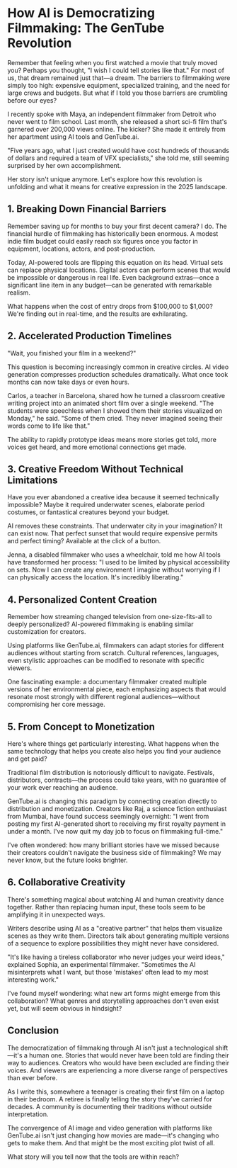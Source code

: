 # How AI is Democratizing Filmmaking: The GenTube Revolution

Remember that feeling when you first watched a movie that truly moved you? Perhaps you thought, "I wish I could tell stories like that." For most of us, that dream remained just that—a dream. The barriers to filmmaking were simply too high: expensive equipment, specialized training, and the need for large crews and budgets. But what if I told you those barriers are crumbling before our eyes?

I recently spoke with Maya, an independent filmmaker from Detroit who never went to film school. Last month, she released a short sci-fi film that's garnered over 200,000 views online. The kicker? She made it entirely from her apartment using AI tools and GenTube.ai.

"Five years ago, what I just created would have cost hundreds of thousands of dollars and required a team of VFX specialists," she told me, still seeming surprised by her own accomplishment.

Her story isn't unique anymore. Let's explore how this revolution is unfolding and what it means for creative expression in the 2025 landscape.

## 1. Breaking Down Financial Barriers

Remember saving up for months to buy your first decent camera? I do. The financial hurdle of filmmaking has historically been enormous. A modest indie film budget could easily reach six figures once you factor in equipment, locations, actors, and post-production.

Today, AI-powered tools are flipping this equation on its head. Virtual sets can replace physical locations. Digital actors can perform scenes that would be impossible or dangerous in real life. Even background extras—once a significant line item in any budget—can be generated with remarkable realism.

What happens when the cost of entry drops from \$100,000 to \$1,000? We're finding out in real-time, and the results are exhilarating.

## 2. Accelerated Production Timelines

"Wait, you finished your film in a weekend?"

This question is becoming increasingly common in creative circles. AI video generation compresses production schedules dramatically. What once took months can now take days or even hours.

Carlos, a teacher in Barcelona, shared how he turned a classroom creative writing project into an animated short film over a single weekend. "The students were speechless when I showed them their stories visualized on Monday," he said. "Some of them cried. They never imagined seeing their words come to life like that."

The ability to rapidly prototype ideas means more stories get told, more voices get heard, and more emotional connections get made.

## 3. Creative Freedom Without Technical Limitations

Have you ever abandoned a creative idea because it seemed technically impossible? Maybe it required underwater scenes, elaborate period costumes, or fantastical creatures beyond your budget.

AI removes these constraints. That underwater city in your imagination? It can exist now. That perfect sunset that would require expensive permits and perfect timing? Available at the click of a button.

Jenna, a disabled filmmaker who uses a wheelchair, told me how AI tools have transformed her process: "I used to be limited by physical accessibility on sets. Now I can create any environment I imagine without worrying if I can physically access the location. It's incredibly liberating."

## 4. Personalized Content Creation

Remember how streaming changed television from one-size-fits-all to deeply personalized? AI-powered filmmaking is enabling similar customization for creators.

Using platforms like GenTube.ai, filmmakers can adapt stories for different audiences without starting from scratch. Cultural references, languages, even stylistic approaches can be modified to resonate with specific viewers.

One fascinating example: a documentary filmmaker created multiple versions of her environmental piece, each emphasizing aspects that would resonate most strongly with different regional audiences—without compromising her core message.

## 5. From Concept to Monetization

Here's where things get particularly interesting. What happens when the same technology that helps you create also helps you find your audience and get paid?

Traditional film distribution is notoriously difficult to navigate. Festivals, distributors, contracts—the process could take years, with no guarantee of your work ever reaching an audience.

GenTube.ai is changing this paradigm by connecting creation directly to distribution and monetization. Creators like Raj, a science fiction enthusiast from Mumbai, have found success seemingly overnight: "I went from posting my first AI-generated short to receiving my first royalty payment in under a month. I've now quit my day job to focus on filmmaking full-time."

I've often wondered: how many brilliant stories have we missed because their creators couldn't navigate the business side of filmmaking? We may never know, but the future looks brighter.

## 6. Collaborative Creativity

There's something magical about watching AI and human creativity dance together. Rather than replacing human input, these tools seem to be amplifying it in unexpected ways.

Writers describe using AI as a "creative partner" that helps them visualize scenes as they write them. Directors talk about generating multiple versions of a sequence to explore possibilities they might never have considered.

"It's like having a tireless collaborator who never judges your weird ideas," explained Sophia, an experimental filmmaker. "Sometimes the AI misinterprets what I want, but those 'mistakes' often lead to my most interesting work."

I've found myself wondering: what new art forms might emerge from this collaboration? What genres and storytelling approaches don't even exist yet, but will seem obvious in hindsight?

## Conclusion

The democratization of filmmaking through AI isn't just a technological shift—it's a human one. Stories that would never have been told are finding their way to audiences. Creators who would have been excluded are finding their voices. And viewers are experiencing a more diverse range of perspectives than ever before.

As I write this, somewhere a teenager is creating their first film on a laptop in their bedroom. A retiree is finally telling the story they've carried for decades. A community is documenting their traditions without outside interpretation.

The convergence of AI image and video generation with platforms like GenTube.ai isn't just changing how movies are made—it's changing who gets to make them. And that might be the most exciting plot twist of all.

What story will you tell now that the tools are within reach?
